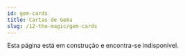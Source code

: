 ```yaml
---
id: gem-cards
title: Cartas de Gema
slug: /12-the-magic/gem-cards
---
```


Esta página está em construção e encontra-se indisponível.
